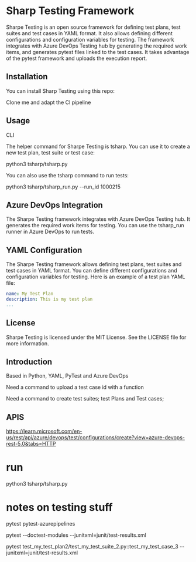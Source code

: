 # Sharp Testing Framework
Sharpe Testing is an open source framework for defining test plans, test suites and test cases in YAML format. It also allows defining different configurations and configuration variables for testing. The framework integrates with Azure DevOps Testing hub by generating the required work items, and generates pytest files linked to the test cases. It takes advantage of the pytest framework and uploads the execution report.

## Installation
You can install Sharp Testing using this repo:

Clone me and adapt the CI pipeline

## Usage
CLI

The helper command for Sharpe Testing is tsharp. You can use it to create a new test plan, test suite or test case:

python3 tsharp/tsharp.py

You can also use the tsharp command to run tests:

python3 tsharp/tsharp_run.py --run_id 1000215

## Azure DevOps Integration
The Sharpe Testing framework integrates with Azure DevOps Testing hub. It generates the required work items for testing. You can use the tsharp_run runner in Azure DevOps to run tests.

## YAML Configuration
The Sharpe Testing framework allows defining test plans, test suites and test cases in YAML format. You can define different configurations and configuration variables for testing. Here is an example of a test plan YAML file:

```yaml
name: My Test Plan
description: This is my test plan
...
```

## License
Sharpe Testing is licensed under the MIT License. See the LICENSE file for more information.



## Introduction 

Based in Python, YAML, PyTest and Azure DevOps

Need a command to upload a test case id with a function

Need a command to create test suites; test Plans and Test cases;


## APIS
https://learn.microsoft.com/en-us/rest/api/azure/devops/test/configurations/create?view=azure-devops-rest-5.0&tabs=HTTP


# run

python3 tsharp/tsharp.py


# notes on testing stuff

pytest pytest-azurepipelines

pytest --doctest-modules --junitxml=junit/test-results.xml

pytest test_my_test_plan2/test_my_test_suite_2.py::test_my_test_case_3 --junitxml=junit/test-results.xml
